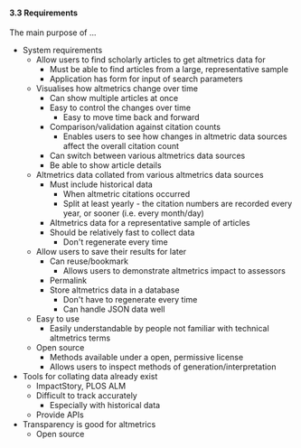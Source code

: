 #### 3.3 Requirements

The main purpose of ...

* System requirements
	* Allow users to find scholarly articles to get altmetrics data for
		* Must be able to find articles from a large, representative sample
		* Application has form for input of search parameters
	* Visualises how altmetrics change over time
		* Can show multiple articles at once
		* Easy to control the changes over time
			* Easy to move time back and forward
		* Comparison/validation against citation counts
			* Enables users to see how changes in altmetric data sources affect the overall citation count
		* Can switch between various altmetrics data sources
		* Be able to show article details
	* Altmetrics data collated from various altmetrics data sources
		* Must include historical data
			* When altmetric citations occurred
			* Split at least yearly - the citation numbers are recorded every year, or sooner (i.e. every month/day)
		* Altmetrics data for a representative sample of articles
		* Should be relatively fast to collect data
			* Don't regenerate every time
	* Allow users to save their results for later
		* Can reuse/bookmark
			* Allows users to demonstrate altmetrics impact to assessors
		* Permalink
		* Store altmetrics data in a database
			* Don't have to regenerate every time
			* Can handle JSON data well
	* Easy to use
		* Easily understandable by people not familiar with technical altmetrics terms
	* Open source
		* Methods available under a open, permissive license
		* Allows users to inspect methods of generation/interpretation
* Tools for collating data already exist
	* ImpactStory, PLOS ALM
	* Difficult to track accurately
		* Especially with historical data
	* Provide APIs
* Transparency is good for altmetrics
	* Open source